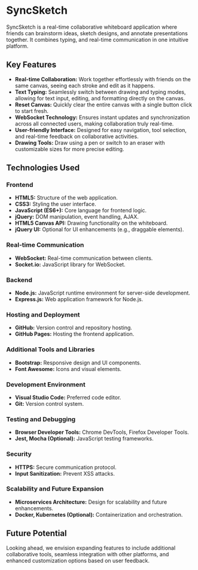# SyncSketch

SyncSketch is a real-time collaborative whiteboard application where friends can brainstorm ideas, sketch designs, and annotate presentations together. It combines typing, and real-time communication in one intuitive platform.

## Key Features

- **Real-time Collaboration:** Work together effortlessly with friends on the same canvas, seeing each stroke and edit as it happens.
- **Text Typing:** Seamlessly switch between drawing and typing modes, allowing for text input, editing, and formatting directly on the canvas.
- **Reset Canvas:** Quickly clear the entire canvas with a single button click to start fresh.
- **WebSocket Technology:** Ensures instant updates and synchronization across all connected users, making collaboration truly real-time.
- **User-friendly Interface:** Designed for easy navigation, tool selection, and real-time feedback on collaborative activities.
- **Drawing Tools:** Draw using a pen or switch to an eraser with customizable sizes for more precise editing.

## Technologies Used

### Frontend

- **HTML5:** Structure of the web application.
- **CSS3:** Styling the user interface.
- **JavaScript (ES6+):** Core language for frontend logic.
- **jQuery:** DOM manipulation, event handling, AJAX.
- **HTML5 Canvas API:** Drawing functionality on the whiteboard.
- **jQuery UI:** Optional for UI enhancements (e.g., draggable elements).

### Real-time Communication

- **WebSocket:** Real-time communication between clients.
- **Socket.io:** JavaScript library for WebSocket.

### Backend

- **Node.js:** JavaScript runtime environment for server-side development.
- **Express.js:** Web application framework for Node.js.

### Hosting and Deployment

- **GitHub:** Version control and repository hosting.
- **GitHub Pages:** Hosting the frontend application.

### Additional Tools and Libraries

- **Bootstrap:** Responsive design and UI components.
- **Font Awesome:** Icons and visual elements.

### Development Environment

- **Visual Studio Code:** Preferred code editor.
- **Git:** Version control system.

### Testing and Debugging

- **Browser Developer Tools:** Chrome DevTools, Firefox Developer Tools.
- **Jest, Mocha (Optional):** JavaScript testing frameworks.

### Security

- **HTTPS:** Secure communication protocol.
- **Input Sanitization:** Prevent XSS attacks.

### Scalability and Future Expansion

- **Microservices Architecture:** Design for scalability and future enhancements.
- **Docker, Kubernetes (Optional):** Containerization and orchestration.

## Future Potential

Looking ahead, we envision expanding features to include additional collaborative tools, seamless integration with other platforms, and enhanced customization options based on user feedback.



